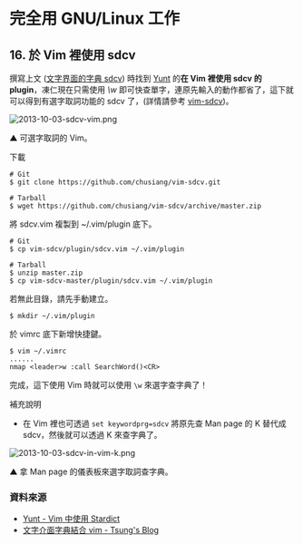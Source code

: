# 完全用 GNU/Linux 工作
 
## 16. 於 Vim 裡使用 sdcv

撰寫上文 ([文字界面的字典 sdcv](15.sdcv.md)) 時找到 [Yunt](http://my.opera.com/yunt/blog/show.dml/304842) 的**在 Vim 裡使用 sdcv 的 plugin**，凍仁現在只需使用 *\w* 即可快查單字，連原先輸入的動作都省了，這下就可以得到有選字取詞功能的 sdcv 了，(詳情請參考 [vim-sdcv](https://github.com/chusiang/vim-sdcv))。

![2013-10-03-sdcv-vim.png](https://lh5.googleusercontent.com/-k6eRB1pQTd0/UkyAE9o5hVI/AAAAAAAAV1o/4R8nOtWba1k/s640/2013-10-03-sdcv-vim.png)

▲ 可選字取詞的 Vim。

下載

	# Git
	$ git clone https://github.com/chusiang/vim-sdcv.git

	# Tarball
	$ wget https://github.com/chusiang/vim-sdcv/archive/master.zip

將 sdcv.vim 複製到 ~/.vim/plugin 底下。

	# Git
	$ cp vim-sdcv/plugin/sdcv.vim ~/.vim/plugin

	# Tarball
	$ unzip master.zip
	$ cp vim-sdcv-master/plugin/sdcv.vim ~/.vim/plugin

若無此目錄，請先手動建立。

	$ mkdir ~/.vim/plugin 

於 vimrc 底下新增快捷鍵。

	$ vim ~/.vimrc
	......
	nmap <leader>w :call SearchWord()<CR>

完成，這下使用 Vim 時就可以使用 ``\w`` 來選字查字典了！

補充說明

- 在 Vim 裡也可透過 ``set keywordprg=sdcv`` 將原先查 Man page 的 K 替代成 sdcv，然後就可以透過 K 來查字典了。

![2013-10-03-sdcv-in-vim-k.png](https://lh5.googleusercontent.com/-c8K9GhpgubE/Uk0R4-h0cAI/AAAAAAAAV2M/OFQs3Z_v-kY/s640/2013-10-03-sdcv-in-vim-k.png)

▲ 拿 Man page 的儀表板來選字取詞查字典。

### 資料來源

- [Yunt - Vim 中使用 Stardict](http://my.opera.com/yunt/blog/show.dml/304842)
- [文字介面字典結合 vim - Tsung's Blog](http://blog.longwin.com.tw/2007/02/command_line_dict_use_in_vim/)

